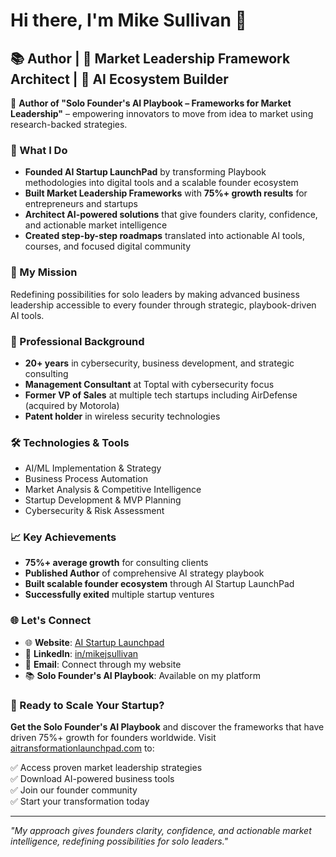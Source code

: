 # Hi there, I'm Mike Sullivan 👋

## 📚 Author | 🎯 Market Leadership Framework Architect | 🚀 AI Ecosystem Builder

🌟 **Author of "Solo Founder's AI Playbook – Frameworks for Market Leadership"** – empowering innovators to move from idea to market using research-backed strategies.

### 🚀 What I Do

- **Founded AI Startup LaunchPad** by transforming Playbook methodologies into digital tools and a scalable founder ecosystem
- **Built Market Leadership Frameworks** with **75%+ growth results** for entrepreneurs and startups
- **Architect AI-powered solutions** that give founders clarity, confidence, and actionable market intelligence
- **Created step-by-step roadmaps** translated into actionable AI tools, courses, and focused digital community

### 🎯 My Mission
Redefining possibilities for solo leaders by making advanced business leadership accessible to every founder through strategic, playbook-driven AI tools.

### 💼 Professional Background
- **20+ years** in cybersecurity, business development, and strategic consulting
- **Management Consultant** at Toptal with cybersecurity focus
- **Former VP of Sales** at multiple tech startups including AirDefense (acquired by Motorola)
- **Patent holder** in wireless security technologies

### 🛠️ Technologies & Tools
- AI/ML Implementation & Strategy
- Business Process Automation
- Market Analysis & Competitive Intelligence
- Startup Development & MVP Planning
- Cybersecurity & Risk Assessment

### 📈 Key Achievements
- **75%+ average growth** for consulting clients
- **Published Author** of comprehensive AI strategy playbook
- **Built scalable founder ecosystem** through AI Startup LaunchPad
- **Successfully exited** multiple startup ventures

### 🌐 Let's Connect
- 🌐 **Website**: [AI Startup Launchpad](https://aistartuplaunchpad.com/)
- 💼 **LinkedIn**: [in/mikejsullivan](https://www.linkedin.com/in/mikejsullivan/)
- 📧 **Email**: Connect through my website
- 📚 **Solo Founder's AI Playbook**: Available on my platform

### 🎯 Ready to Scale Your Startup?

**Get the Solo Founder's AI Playbook** and discover the frameworks that have driven 75%+ growth for founders worldwide. Visit [aitransformationlaunchpad.com](https://aitransformationlaunchpad.com/) to:

✅ Access proven market leadership strategies  
✅ Download AI-powered business tools  
✅ Join our founder community  
✅ Start your transformation today  

---

*"My approach gives founders clarity, confidence, and actionable market intelligence, redefining possibilities for solo leaders."*
